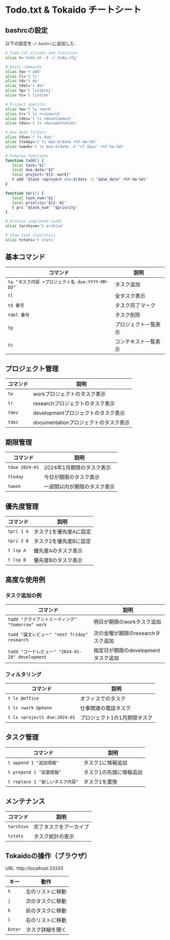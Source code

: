 # Todo.txt & Tokaido チートシート

## bashrcの設定
以下の設定を`~/.bashrc`に追加した．

```bash
# Todo.txt aliases and functions
alias t='todo.sh -d ~/.todo.cfg'

# Basic commands
alias ta='t add'
alias tl='t ls'
alias td='t do'
alias tdel='t del'
alias tp='t listproj'
alias tc='t listcon'

# Project specific
alias tw='t ls +work'
alias tr='t ls +research'
alias tdev='t ls +development'
alias tdoc='t ls +documentation'

# Due date filters
alias tdue='t ls due:'
alias ttoday='t ls due:$(date +%Y-%m-%d)'
alias tweek='t ls due:$(date -d "+7 days" +%Y-%m-%d)'

# Complex functions
function tadd() {
   local task="$1"
   local due_date="$2"
   local project="${3:-work}"
   t add "$task +$project due:$(date -d "$due_date" +%Y-%m-%d)"
}

function tpri() {
   local task_num="$1"
   local priority="${2:-A}"
   t pri "$task_num" "$priority"
}

# Archive completed tasks
alias tarchive='t archive'

# Show task statistics
alias tstats='t stats'
```

## 基本コマンド
| コマンド | 説明 |
|----------|------|
| `ta "タスク内容 +プロジェクト名 due:YYYY-MM-DD"` | タスク追加 |
| `tl` | 全タスク表示 |
| `td 番号` | タスク完了マーク |
| `tdel 番号` | タスク削除 |
| `tp` | プロジェクト一覧表示 |
| `tc` | コンテキスト一覧表示 |

## プロジェクト管理
| コマンド | 説明 |
|----------|------|
| `tw` | workプロジェクトのタスク表示 |
| `tr` | researchプロジェクトのタスク表示 |
| `tdev` | developmentプロジェクトのタスク表示 |
| `tdoc` | documentationプロジェクトのタスク表示 |

## 期限管理
| コマンド | 説明 |
|----------|------|
| `tdue 2024-01` | 2024年1月期限のタスク表示 |
| `ttoday` | 今日が期限のタスク表示 |
| `tweek` | 一週間以内が期限のタスク表示 |

## 優先度管理
| コマンド | 説明 |
|----------|------|
| `tpri 1 A` | タスク1を優先度Aに設定 |
| `tpri 2 B` | タスク2を優先度Bに設定 |
| `t lsp A` | 優先度Aのタスク表示 |
| `t lsp B` | 優先度Bのタスク表示 |

## 高度な使用例

### タスク追加の例
| コマンド | 説明 |
|----------|------|
| `tadd "クライアントミーティング" "tomorrow" work` | 明日が期限のworkタスク追加 |
| `tadd "論文レビュー" "next friday" research` | 次の金曜が期限のresearchタスク追加 |
| `tadd "コードレビュー" "2024-01-20" development` | 指定日が期限のdevelopmentタスク追加 |

### フィルタリング
| コマンド | 説明 |
|----------|------|
| `t ls @office` | オフィスでのタスク |
| `t ls +work @phone` | 仕事関連の電話タスク |
| `t ls +project1 due:2024-01` | プロジェクト1の1月期限タスク |

## タスク管理
| コマンド | 説明 |
|----------|------|
| `t append 1 "追加情報"` | タスク1に情報追加 |
| `t prepend 1 "前置情報"` | タスク1の先頭に情報追加 |
| `t replace 1 "新しいタスク内容"` | タスク1を置換 |

## メンテナンス
| コマンド | 説明 |
|----------|------|
| `tarchive` | 完了タスクをアーカイブ |
| `tstats` | タスク統計の表示 |

## Tokaidoの操作（ブラウザ）
URL: http://localhost:33333

| キー | 動作 |
|------|------|
| `h` | 左のリストに移動 |
| `j` | 次のタスクに移動 |
| `k` | 前のタスクに移動 |
| `l` | 右のリストに移動 |
| `Enter` | タスク詳細を開く |
